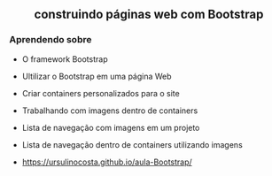 <h2 align = "center"> construindo páginas web com Bootstrap </h2>

<h3>  Aprendendo sobre </h3>
  
-  O framework Bootstrap 

-  Ultilizar o Bootstrap em uma página Web

-  Criar containers personalizados para o site

-  Trabalhando com imagens dentro de containers

-  Lista de navegação com imagens em um projeto

-  Lista de navegação dentro de containers utilizando imagens

- https://ursulinocosta.github.io/aula-Bootstrap/
